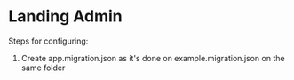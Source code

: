 # Landing Admin

Steps for configuring:

1. Create app.migration.json as it's done on example.migration.json on the same folder